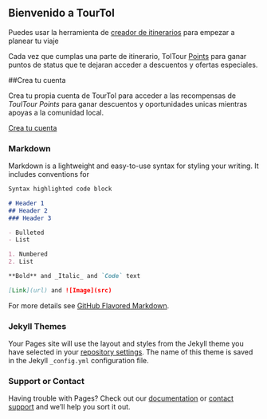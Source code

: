 ## Bienvenido a TourTol

Puedes usar la herramienta de [creador de itinerarios](https://github.com/SofiaIsabelaGM/TourTol/edit/main/README.md) para empezar a planear tu viaje

Cada vez que cumplas una parte de itinerario, TolTour [Points](https://jekyllrb.com/) para ganar puntos de status que te dejaran acceder a descuentos y ofertas especiales. 

##Crea tu cuenta

Crea tu propia cuenta de TourTol para acceder a las recompensas de _ToulTour Points_ para ganar descuentos y oportunidades unicas mientras apoyas a la comunidad local.

[Crea tu cuenta]()


### Markdown

Markdown is a lightweight and easy-to-use syntax for styling your writing. It includes conventions for

```markdown
Syntax highlighted code block

# Header 1
## Header 2
### Header 3

- Bulleted
- List

1. Numbered
2. List

**Bold** and _Italic_ and `Code` text

[Link](url) and ![Image](src)
```

For more details see [GitHub Flavored Markdown](https://guides.github.com/features/mastering-markdown/).

### Jekyll Themes

Your Pages site will use the layout and styles from the Jekyll theme you have selected in your [repository settings](https://github.com/SofiaIsabelaGM/TourTol/settings/pages). The name of this theme is saved in the Jekyll `_config.yml` configuration file.

### Support or Contact

Having trouble with Pages? Check out our [documentation](https://docs.github.com/categories/github-pages-basics/) or [contact support](https://support.github.com/contact) and we’ll help you sort it out.

